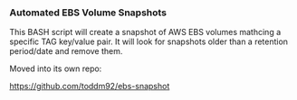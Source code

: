 ### Automated EBS Volume Snapshots

This BASH script will create a snapshot of AWS EBS volumes mathcing
a specific TAG key/value pair. It will look for snapshots older than a retention
period/date and remove them.

Moved into its own repo:

https://github.com/toddm92/ebs-snapshot
